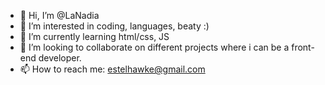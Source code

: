 - 👋 Hi, I’m @LaNadia
- 👀 I’m interested in coding, languages, beaty :)
- 🌱 I’m currently learning html/css, JS
- 💞️ I’m looking to collaborate on different projects where i can be a front-end developer.
- 📫 How to reach me: estelhawke@gmail.com

<!---
LaNadia/LaNadia is a ✨ special ✨ repository because its `README.md` (this file) appears on your GitHub profile.
You can click the Preview link to take a look at your changes.
--->
